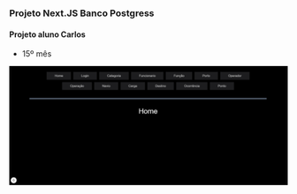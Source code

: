 ### Projeto Next.JS Banco Postgress


#### Projeto aluno Carlos
* 15º mês

<img src="./screens/page1.png" alt="não carregou">